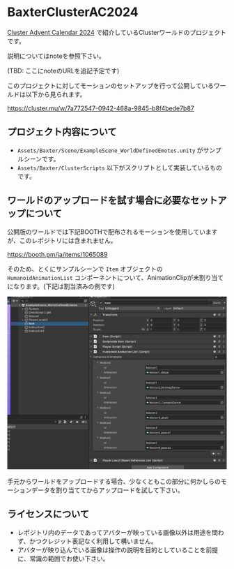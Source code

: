 # BaxterClusterAC2024

[Cluster Advent Calendar 2024](https://qiita.com/advent-calendar/2024/cluster) で紹介しているClusterワールドのプロジェクトです。

説明についてはnoteを参照下さい。

(TBD: ここにnoteのURLを追記予定です)

このプロジェクトに対してモーションのセットアップを行って公開しているワールドは以下から見られます。

https://cluster.mu/w/7a772547-0942-468a-9845-b8f4bede7b87

## プロジェクト内容について

- `Assets/Baxter/Scene/ExampleScene_WorldDefinedEmotes.unity` がサンプルシーンです。
- `Assets/Baxter/ClusterScripts` 以下がスクリプトとして実装しているものです。

## ワールドのアップロードを試す場合に必要なセットアップについて

公開版のワールドでは下記BOOTHで配布されるモーションを使用していますが、このレポジトリには含まれません。

https://booth.pm/ja/items/1065089

そのため、とくにサンプルシーンで `Item` オブジェクトの `HumanoidAnimationList` コンポーネントについて、AnimationClipが未割り当てになります。(下記は割当済みの例です)

![AnimationClipの割当が必要なところ](./will_missing_assets.png)

手元からワールドをアップロードする場合、少なくともこの部分に何かしらのモーションデータを割り当ててからアップロードを試して下さい。

## ライセンスについて

- レポジトリ内のデータであってアバターが映っている画像以外は用途を問わず、かつクレジット表記なく利用して構いません。
- アバターが映り込んでいる画像は操作の説明を目的としていることを前提に、常識の範囲でお使い下さい。

